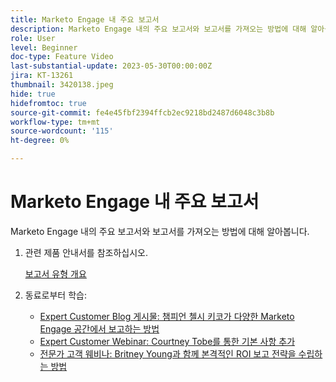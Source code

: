 ```yaml
---
title: Marketo Engage 내 주요 보고서
description: Marketo Engage 내의 주요 보고서와 보고서를 가져오는 방법에 대해 알아봅니다.
role: User
level: Beginner
doc-type: Feature Video
last-substantial-update: 2023-05-30T00:00:00Z
jira: KT-13261
thumbnail: 3420138.jpeg
hide: true
hidefromtoc: true
source-git-commit: fe4e45fbf2394ffcb2ec9218bd2487d6048c3b8b
workflow-type: tm+mt
source-wordcount: '115'
ht-degree: 0%

---
```



# Marketo Engage 내 주요 보고서

Marketo Engage 내의 주요 보고서와 보고서를 가져오는 방법에 대해 알아봅니다.

1. 관련 제품 안내서를 참조하십시오.

   [보고서 유형 개요](https://experienceleague.adobe.com/docs/marketo/using/product-docs/reporting/basic-reporting/report-types/report-type-overview.html?lang=en)

1. 동료로부터 학습:

   * [Expert Customer Blog 게시물: 챔피언 첼시 키코가 다양한 Marketo Engage 공간에서 보고하는 방법](https://nation.marketo.com/t5/product-blogs/how-marketo-champion-chelsea-kiko-reports-in-various-marketo/ba-p/242627)
   * [Expert Customer Webinar: Courtney Tobe를 통한 기본 사항 추가](https://nation.marketo.com/t5/product-blogs/on-demand-webinar-beyond-the-basics-marketo-reporting/ba-p/302116)
   * [전문가 고객 웨비나: Britney Young과 함께 본격적인 ROI 보고 전략을 수립하는 방법](https://nation.marketo.com/t5/product-blogs/on-demand-webinar-rounding-out-your-reporting-how-to-build-a/ba-p/319082)
